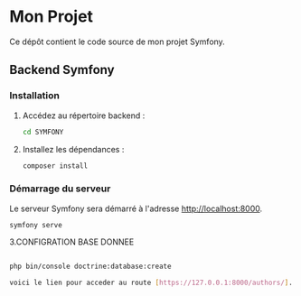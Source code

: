 # Mon Projet

Ce dépôt contient le code source de mon projet Symfony.

## Backend Symfony

### Installation

1. Accédez au répertoire backend :
    ```bash
    cd SYMFONY
    ```
2. Installez les dépendances :
    ```bash
    composer install
    ```

### Démarrage du serveur

Le serveur Symfony sera démarré à l'adresse [http://localhost:8000](http://localhost:8000).

```bashµ
symfony serve
  ```
3.CONFIGRATION BASE DONNEE 
```bash

php bin/console doctrine:database:create
```
```bash
voici le lien pour acceder au route [https://127.0.0.1:8000/authors/].
```










